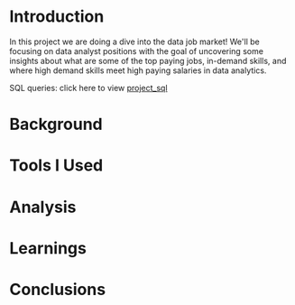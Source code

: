 # Introduction 
In this project we are doing a dive into the data job market! We'll be focusing on data analyst positions with the goal of uncovering some insights about what are some of the top paying jobs, in-demand skills, and where high demand skills meet high paying salaries in data analytics. 

SQL queries: click here to view [project_sql](/project_sql/)

# Background

# Tools I Used

# Analysis

# Learnings

# Conclusions
